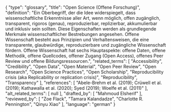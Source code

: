 {
    "type": "glossary",
    "title": "Open Science (Offene Forschung)",
    "definition": "Ein Oberbegriff, der die Idee widerspiegelt, dass wissenschaftliche Erkenntnisse aller Art, wenn möglich, offen zugänglich, transparent, rigoros (genau), reproduzierbar, replizierbar, akkumulierbar und inklusiv sein sollten. Diese Eigenschaften werden als  grundlegende Merkmale wissenschaftlicher Bestrebungen angesehen. Offene Wissenschaft besteht aus Prinzipien und Verhaltensweisen, die eine transparente, glaubwürdige, reproduzierbare und zugängliche Wissenschaft fördern. Offene Wissenschaft hat sechs Hauptaspekte: offene Daten, offene Methodik, offene Quellcodes, offener Zugang (Open Access), offenes Peer Review und offene Bildungsressourcen.",
    "related_terms": [
        "Accessibility",
        "Credibility",
        "Open Data",
        "Open Material",
        "Open Peer Review",
        "Open Research",
        "Open Science Practices",
        "Open Scholarship",
        "Reproducibility crisis (aka Replicability or replication crisis)",
        "Reproducibility",
        "Transparency"
    ],
    "references": [
        "Abele-Brehm et al. (2019); Crüwell et al. (2019); Kathawalla et al. (2020); Syed (2019); Woelfe et al. (2011)"
    ],
    "alt_related_terms": [
        null
    ],
    "drafted_by": [
        "Mahmoud Elsherif"
    ],
    "reviewed_by": [
        "Zoe Flack",
        "Tamara Kalandadze",
        "Charlotte R. Pennington",
        "Qinyu Xiao"
    ],
    "language": "german"
}